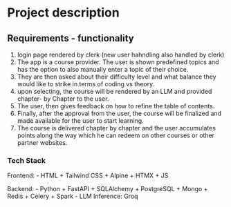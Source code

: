 # Project description

## Requirements - functionality
1. login page rendered by clerk (new user hahndling also handled by clerk)
2. The app is a course provider. The user is shown predefined topics and has the option to also manually enter a topic of their choice. 
3. They are then asked about their difficulty level and what balance they would like to strike in terms of coding vs theory.
4. upon selecting, the course will be rendered by an LLM and provided chapter- by  Chapter to the user.
5. The user, then gives feedback on how to refine the table of contents.
6. Finally, after the approval from the user, the course will be finalized and made available for the user to start learning.
7. The course is delivered chapter by chapter and the user accumulates points along the way which he can redeem on other courses or other partner websites.


### Tech Stack
Frontend:
    - HTML + Tailwind CSS + Alpine  +  HTMX + JS

Backend:
    - Python + FastAPI + SQLAlchemy + PostgreSQL + Mongo + Redis + Celery + Spark
    - LLM Inference: Groq

